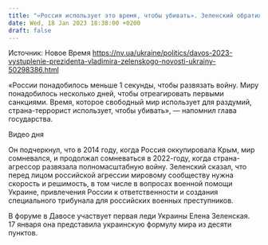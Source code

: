 ```yaml
---
title: "«Россия использует это время, чтобы убивать». Зеленский обратился к форуму в Давосе и призвал мир не медлить"
date: Wed, 18 Jan 2023 18:38:00 +0200
draft: false
---
```

Источник: Новое Время https://nv.ua/ukraine/politics/davos-2023-vystuplenie-prezidenta-vladimira-zelenskogo-novosti-ukrainy-50298386.html


«России понадобилось меньше 1 секунды, чтобы развязать войну. Миру понадобилось несколько дней, чтобы отреагировать первыми санкциями. Время, которое свободный мир использует для раздумий, страна-террорист использует, чтобы убивать», — напомнил глава государства.

  Видео дня   

Он подчеркнул, что в 2014 году, когда Россия оккупировала Крым, мир сомневался, и продолжал сомневаться в 2022-году, когда страна-агрессор развязала полномасштабную войну. Зеленский сказал, что перед лицом российской агрессии мировому сообществу нужна скорость и решимость, в том числе в вопросах военной помощи Украине, привлечения России к ответственности и создания специального трибунала для российских военных преступников.

В форуме в Давосе участвует первая леди Украины Елена Зеленская. 17 января она представила украинскую формулу мира из десяти пунктов.
